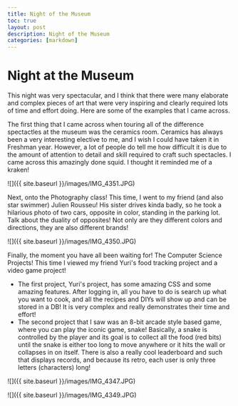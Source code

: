 ```yaml
---
title: Night of the Museum
toc: true
layout: post
description: Night of the Museum
categories: [markdown]
---
```

# Night at the Museum

This night was very spectacular, and I think that there were many elaborate and complex pieces of art that were very inspiring and clearly required lots of time and effort doing. Here are some of the examples that I came across.

The first thing that I came across when touring all of the difference spectactles at the museum was the ceramics room. Ceramics has always been a very interesting elective to me, and I wish I could have taken it in Freshman year. However, a lot of people do tell me how difficult it is due to the amount of attention to detail and skill required to craft such spectacles. I came across this amazingly done squid. I thought it reminded me of a kraken!



![]({{ site.baseurl }}/images/IMG_4351.JPG)


Next, onto the Photography class! This time, I went to my friend (and also star swimmer) Julien Rousseu! His sister drives kinda badly, so he took a hilarious photo of two cars, opposite in color, standing in the parking lot. Talk about the duality of opposites! Not only are they different colors and directions, they are also different brands!



![]({{ site.baseurl }}/images/IMG_4350.JPG)


Finally, the moment you have all been waiting for! The Computer Science Projects! This time I viewed my friend Yuri's food tracking project and a video game project! 
- The first project, Yuri's project, has some amazing CSS and some amazing features. After logging in, all you have to do is search up what you want to cook, and all the recipes and DIYs will show up and can be stored in a DB! It is very complex and really demonstrates their time and effort!
- The second project that I saw was an 8-bit arcade style based game, where you can play the iconic game, snake! Basically, a snake is controlled by the player and its goal is to collect all the food (red bits) until the snake is either too long to move anywhere or it hits the wall or collapses in on itself. There is also a really cool leaderboard and such that displays records, and because its retro, each user is only three letters (characters) long!

![]({{ site.baseurl }}/images/IMG_4347.JPG)

![]({{ site.baseurl }}/images/IMG_4349.JPG)